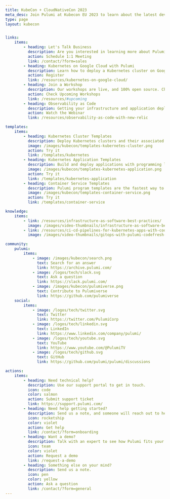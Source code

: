 ```yaml
---
title: KubeCon + CloudNativeCon 2023
meta_desc: Join Pulumi at Kubecon EU 2023 to learn about the latest developments in infrastructure as code, Kubernetes, observability, and cloud-native computing.
type: page
layout: kubecon


links:
    items:
        - heading: Let's Talk Business
          description: Are you interested in learning more about Pulumi for your team and organization? Schedule an one-on-one meeting at KubeCon.
          action: Schedule 1:1 Meeting
          link: /contact/?form=sales
        - heading: Kubernetes on Google Cloud with Pulumi
          description: Learn how to deploy a Kubernetes cluster on Google Cloud and run containerized applications on the cluster. 200-level workshop, code will be provided
          action: Register
          link: /resources/kubernetes-on-google-cloud/
        - heading: Join a Workshop
          description: Our workshops are live, and 100% open source. Choose from fundamental to advanced topics. They are hands-on and code source is provided.
          action: Check Upcoming Workshops
          link: /resources/#upcoming
        - heading: Observability as Code
          description: Getting your infrastructure and application deployed is essential, but how do you ensure your new capabilities are running reliably in production? Observability is a crucial component of any site reliability strategy, and New Relic and Pulumi make it easier.
          action: Watch the Webinar
          link: /resources/observability-as-code-with-new-relic

templates:
    items:
        - heading: Kubernetes Cluster Templates
          description: Deploy Kubernetes clusters and their associated infrastructure on AWS, Azure, or Google Cloud Platform.
          image: /images/kubecon/templates-kubernetes-cluster.png
          action: Try it
          link: /templates/kubernetes
        - heading: Kubernetes Application Templates
          description: Build and deploy applications with programming languages and deploying them to your Kubernetes clusters.
          image: /images/kubecon/templates-kubernetes-application.png
          action: Try it
          link: /templates/kubernetes-application
        - heading: Container Service Templates
          description: Pulumi program templates are the fastest way to deploy container services on AWS, Azure, or Google Cloud Platform.
          image: /images/kubecon/templates-container-service.png
          action: Try it
          link: /templates/container-service

knowledge:
    items:
        - link: /resources/infrastructure-as-software-best-practices/
          image: /images/video-thumbnails/infrastructure-as-software-best-practices-thumbnail.png
        - link: /resources/ci-cd-pipelines-for-kubernetes-apps-with-codefresh/
          image: /images/video-thumbnails/gitops-with-pulumi-codefresh-thumbnail.png

community:
    pulumi:
        items:
            - image: /images/kubecon/search.png
              text: Search for an answer
              link: https://archive.pulumi.com/
            - image: /logos/tech/slack.svg
              text: Ask a question
              link: https://slack.pulumi.com/
            - image: /images/kubecon/pulumiverse.png
              text: Contribute to Pulumiverse
              link: https://github.com/pulumiverse
    social:
        items:
            - image: /logos/tech/twitter.svg
              text: Twitter
              link: https://twitter.com/PulumiCorp
            - image: /logos/tech/linkedin.svg
              text: LinkedIn
              link: https://www.linkedin.com/company/pulumi/
            - image: /logos/tech/youtube.svg
              text: YouTube
              link: https://www.youtube.com/@PulumiTV
            - image: /logos/tech/github.svg
              text: GitHub
              link: https://github.com/pulumi/pulumi/discussions

actions:
    items:
        - heading: Need technical help?
          description: Use our support portal to get in touch.
          icon: code
          color: salmon
          action: Submit support ticket
          link: https://support.pulumi.com/
        - heading: Need help getting started?
          description: Send us a note, and someone will reach out to help you.
          icon: rocketship
          color: violet
          action: Get help
          link: /contact/?form=onboarding
        - heading: Want a demo?
          description: Talk with an expert to see how Pulumi fits your use case.
          icon: team
          color: violet
          action: Request a demo
          link: /request-a-demo
        - heading: Something else on your mind?
          description: Send us a note.
          icon: pen
          color: yellow
          action: Ask a question
          link: /contact/?form=general
---
```

